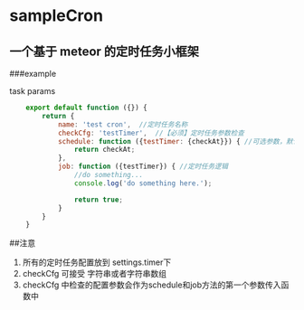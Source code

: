 # sampleCron
 一个基于 meteor 的定时任务小框架
------

###example

task params

```javascript
    export default function ({}) {
        return {
            name: 'test cron',  //定时任务名称
            checkCfg: 'testTimer',  //【必须】定时任务参数检查
            schedule: function ({testTimer: {checkAt}}) { //可选参数，默认以配置中的checkAt作为该参数
                return checkAt;
            },
            job: function ({testTimer}) { //定时任务逻辑
                //do something...
                console.log('do something here.');

                return true;
            }
        }
    }
```
##注意
1. 所有的定时任务配置放到 settings.timer下
2. checkCfg 可接受 字符串或者字符串数组
3. checkCfg 中检查的配置参数会作为schedule和job方法的第一个参数传入函数中
